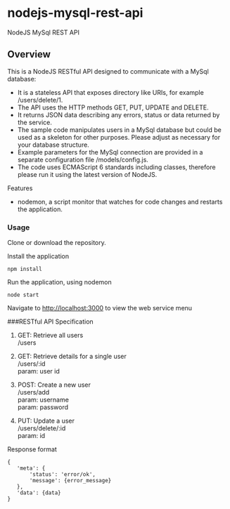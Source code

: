 # nodejs-mysql-rest-api
NodeJS MySql REST API

## Overview

This is a NodeJS RESTful API designed to communicate with a MySql database:

 * It is a stateless API that exposes directory like URIs, for example /users/delete/1.
 * The API uses the HTTP methods GET, PUT, UPDATE and DELETE.
 * It returns JSON data describing any errors, status or data returned by the service.
 * The sample code manipulates users in a MySql database but could be used as a skeleton for other purposes. Please adjust as necessary for your database structure.
 * Example parameters for the MySql connection are provided in a separate configuration file /models/config.js.
 * The code uses ECMAScript 6 standards including classes, therefore please run it using the latest version of NodeJS.

Features
 * nodemon, a script monitor that watches for code changes and restarts the application.

### Usage

Clone or download the repository.

Install the application

 ```
 npm install
 ```

Run the application, using nodemon

 ```
 node start
 ```

Navigate to [http://localhost:3000](http://localhost:3000) to view the web service menu

###RESTful API Specification

1. GET: Retrieve all users<br />
/users

2. GET: Retrieve details for a single user<br />
/users/:id<br />
param: user id

3. POST: Create a new user<br />
/users/add<br />
param: username<br />
param: password

4. PUT: Update a user<br />
/users/delete/:id<br />
param: id

Response format

 ```
{
    'meta': {
        'status': 'error/ok',
        'message': {error_message}
    },
    'data': {data}
}
 ```
